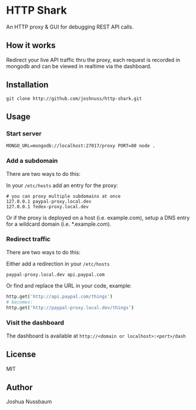 # HTTP Shark

An HTTP proxy & GUI for debugging REST API calls.

## How it works

Redirect your live API traffic thru the proxy, each request is recorded in mongodb and can be viewed in realtime via the dashboard.

## Installation

```
git clone http://github.com/joshnuss/http-shark.git
```

## Usage

### Start server

```
MONGO_URL=mongodb://localhost:27017/proxy PORT=80 node .
```

### Add a subdomain

There are two ways to do this:

In your `/etc/hosts` add an entry for the proxy:

```
# you can proxy multiple subdomains at once
127.0.0.1 paypal-proxy.local.dev
127.0.0.1 fedex-proxy.local.dev
```

Or if the proxy is deployed on a host (i.e. example.com), setup a DNS entry for a wildcard domain (i.e. *.example.com).

### Redirect traffic

There are two ways to do this:

Either add a redirection in your `/etc/hosts`

```
paypal-proxy.local.dev api.paypal.com
```

Or find and replace the URL in your code, example:

```coffeescript
http.get('http://api.paypal.com/things')
# becomes:
http.get('http://paypal-proxy.local.dev/things')
```

### Visit the dashboard

The dashboard is available at `http://<domain or localhost>:<port>/dash`

## License

MIT

## Author

Joshua Nussbaum
